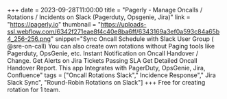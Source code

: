 +++
date = 2023-09-28T11:00:00
title = "Pagerly - Manage Oncalls / Rotations / Incidents on Slack  (Pagerduty, Opsgenie, Jira)"
link = "https://pagerly.io"
thumbnail = "https://uploads-ssl.webflow.com/6342f271eae8f4c40e8ba6ff/6343169a3ef0a593c84a65b4_256-256.png"
snippet="Sync Oncall Schedule with Slack User Group ( @sre-on-call) You can also create own rotations without Paging tools like Pagerduty, OpsGenie, etc. Instant Notification on Oncall Handover / Change. Get Alerts on Jira Tickets Passing SLA Get Detailed Oncall Handover Report. This app Integrates with PagerDuty, OpsGenie, Jira, Confluence"
tags = ["Oncall Rotations Slack"," Incidence Response"," Jira Slack Sync", "Round-Robin Rotations on Slack"]
+++
Free for creating rotation for 1 team.
